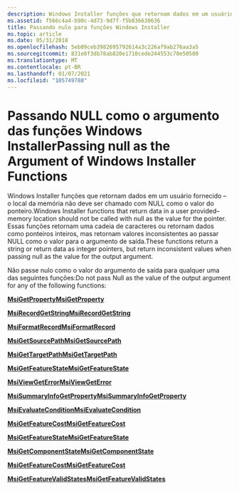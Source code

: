 ```yaml
---
description: Windows Installer funções que retornam dados em um usuário fornecido – o local da memória não deve ser chamado com NULL como o valor do ponteiro.
ms.assetid: f566c4a4-b90c-4d73-9d7f-f5b836630636
title: Passando nulo para funções Windows Installer
ms.topic: article
ms.date: 05/31/2018
ms.openlocfilehash: 5eb09ceb3982695792614a3c226af9ab276aa3a5
ms.sourcegitcommit: 831e8f3db78ab820e1710cede244553c70e50500
ms.translationtype: MT
ms.contentlocale: pt-BR
ms.lasthandoff: 01/07/2021
ms.locfileid: "105749788"
---
```

# <a name="passing-null-as-the-argument-of-windows-installer-functions"></a><span data-ttu-id="7ba97-103">Passando NULL como o argumento das funções Windows Installer</span><span class="sxs-lookup"><span data-stu-id="7ba97-103">Passing null as the Argument of Windows Installer Functions</span></span>

<span data-ttu-id="7ba97-104">Windows Installer funções que retornam dados em um usuário fornecido – o local da memória não deve ser chamado com NULL como o valor do ponteiro.</span><span class="sxs-lookup"><span data-stu-id="7ba97-104">Windows Installer functions that return data in a user provided–memory location should not be called with null as the value for the pointer.</span></span> <span data-ttu-id="7ba97-105">Essas funções retornam uma cadeia de caracteres ou retornam dados como ponteiros inteiros, mas retornam valores inconsistentes ao passar NULL como o valor para o argumento de saída.</span><span class="sxs-lookup"><span data-stu-id="7ba97-105">These functions return a string or return data as integer pointers, but return inconsistent values when passing null as the value for the output argument.</span></span>

<span data-ttu-id="7ba97-106">Não passe nulo como o valor do argumento de saída para qualquer uma das seguintes funções:</span><span class="sxs-lookup"><span data-stu-id="7ba97-106">Do not pass Null as the value of the output argument for any of the following functions:</span></span>

[<span data-ttu-id="7ba97-107">**MsiGetProperty**</span><span class="sxs-lookup"><span data-stu-id="7ba97-107">**MsiGetProperty**</span></span>](/windows/desktop/api/Msiquery/nf-msiquery-msigetpropertya)

[<span data-ttu-id="7ba97-108">**MsiRecordGetString**</span><span class="sxs-lookup"><span data-stu-id="7ba97-108">**MsiRecordGetString**</span></span>](/windows/desktop/api/Msiquery/nf-msiquery-msirecordgetstringa)

[<span data-ttu-id="7ba97-109">**MsiFormatRecord**</span><span class="sxs-lookup"><span data-stu-id="7ba97-109">**MsiFormatRecord**</span></span>](/windows/desktop/api/Msiquery/nf-msiquery-msiformatrecorda)

[<span data-ttu-id="7ba97-110">**MsiGetSourcePath**</span><span class="sxs-lookup"><span data-stu-id="7ba97-110">**MsiGetSourcePath**</span></span>](/windows/desktop/api/Msiquery/nf-msiquery-msigetsourcepatha)

[<span data-ttu-id="7ba97-111">**MsiGetTargetPath**</span><span class="sxs-lookup"><span data-stu-id="7ba97-111">**MsiGetTargetPath**</span></span>](/windows/desktop/api/Msiquery/nf-msiquery-msigettargetpatha)

[<span data-ttu-id="7ba97-112">**MsiGetFeatureState**</span><span class="sxs-lookup"><span data-stu-id="7ba97-112">**MsiGetFeatureState**</span></span>](/windows/desktop/api/Msiquery/nf-msiquery-msigetfeaturestatea)

[<span data-ttu-id="7ba97-113">**MsiViewGetError**</span><span class="sxs-lookup"><span data-stu-id="7ba97-113">**MsiViewGetError**</span></span>](/windows/desktop/api/Msiquery/nf-msiquery-msiviewgeterrora)

[<span data-ttu-id="7ba97-114">**MsiSummaryInfoGetProperty**</span><span class="sxs-lookup"><span data-stu-id="7ba97-114">**MsiSummaryInfoGetProperty**</span></span>](/windows/desktop/api/Msiquery/nf-msiquery-msisummaryinfogetpropertya)

[<span data-ttu-id="7ba97-115">**MsiEvaluateCondition**</span><span class="sxs-lookup"><span data-stu-id="7ba97-115">**MsiEvaluateCondition**</span></span>](/windows/desktop/api/Msiquery/nf-msiquery-msievaluateconditiona)

[<span data-ttu-id="7ba97-116">**MsiGetFeatureCost**</span><span class="sxs-lookup"><span data-stu-id="7ba97-116">**MsiGetFeatureCost**</span></span>](/windows/desktop/api/Msiquery/nf-msiquery-msigetfeaturecosta)

[<span data-ttu-id="7ba97-117">**MsiGetFeatureState**</span><span class="sxs-lookup"><span data-stu-id="7ba97-117">**MsiGetFeatureState**</span></span>](/windows/desktop/api/Msiquery/nf-msiquery-msigetfeaturestatea)

[<span data-ttu-id="7ba97-118">**MsiGetComponentState**</span><span class="sxs-lookup"><span data-stu-id="7ba97-118">**MsiGetComponentState**</span></span>](/windows/desktop/api/Msiquery/nf-msiquery-msigetcomponentstatea)

[<span data-ttu-id="7ba97-119">**MsiGetFeatureCost**</span><span class="sxs-lookup"><span data-stu-id="7ba97-119">**MsiGetFeatureCost**</span></span>](/windows/desktop/api/Msiquery/nf-msiquery-msigetfeaturecosta)

[<span data-ttu-id="7ba97-120">**MsiGetFeatureValidStates**</span><span class="sxs-lookup"><span data-stu-id="7ba97-120">**MsiGetFeatureValidStates**</span></span>](/windows/desktop/api/Msiquery/nf-msiquery-msigetfeaturevalidstatesa)

 

 



